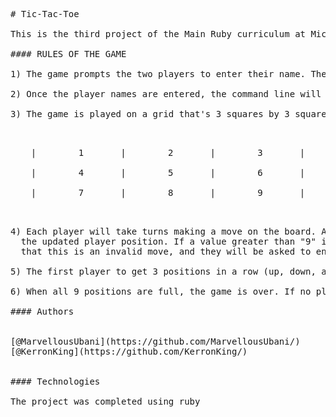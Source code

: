 <pre>
# Tic-Tac-Toe

This is the third project of the Main Ruby curriculum at Microverse - @microverseinc

#### RULES OF THE GAME

1) The game prompts the two players to enter their name. The first player is assigned "X" and the second player is assigned "O".

2) Once the player names are entered, the command line will prompt each player to enter a position on the board. This position represents the place on the board where that player would like to play. 

3) The game is played on a grid that's 3 squares by 3 squares. Each position is represented by an individual number ranging from 1 through 9 as follows:

<p align="center">
|        1       |        2       |        3       |<br>
|        4       |        5       |        6       |<br>
|        7       |        8       |        9       |
</p>

4) Each player will take turns making a move on the board. After each move, the board will be displayed with
  the updated player position. If a value greater than "9" is entered when prompted, the player will be notified
  that this is an invalid move, and they will be asked to enter a valid one (1 - 9).

5) The first player to get 3 positions in a row (up, down, across or diagonally) is the winner.

6) When all 9 positions are full, the game is over. If no player has 3 marks in a row, the game ends in a draw.

#### Authors 


[@MarvellousUbani](https://github.com/MarvellousUbani/)
[@KerronKing](https://github.com/KerronKing/)


#### Technologies

The project was completed using ruby
</pre>

